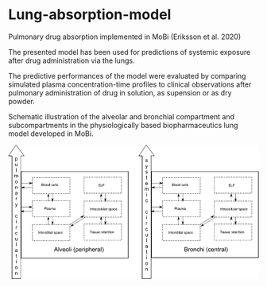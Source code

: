# Lung-absorption-model
Pulmonary drug absorption implemented in MoBi (Eriksson et al. 2020)

The presented model has been used for predictions of systemic exposure after drug administration via the lungs.   

The predictive performances of the model were evaluated by comparing simulated plasma concentration-time profiles to clinical observations after pulmonary administration of drug in solution, as supension or as dry powder. 

Schematic illustration of the alveolar and bronchial compartment and subcompartments in the physiologically based biopharmaceutics lung model developed in MoBi.


![alt text](https://github.com/Erik-Sjogren/Lung-absorption-model/blob/main/Lung-model.png)

